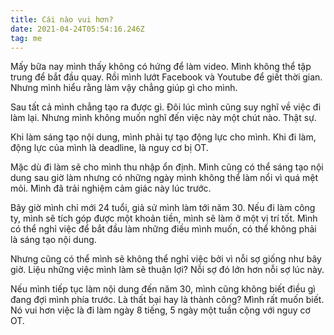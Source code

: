 ```yaml
---
title: Cái nào vui hơn?
date: 2021-04-24T05:54:16.246Z
tag: me
---
```

Mấy bữa nay mình thấy không có hứng để làm video. Mình không thể tập trung để bắt đầu quay. Rồi mình lướt Facebook và Youtube để giết thời gian. Nhưng mình hiểu rằng làm vậy chẳng giúp gì cho mình. 

Sau tất cả mình chẳng tạo ra được gì. Đôi lúc mình cũng suy nghĩ về việc đi làm lại. Nhưng mình không muốn nghĩ đến việc này một chút nào. Thật sự. 

Khi làm sáng tạo nội dung, mình phải tự tạo động lực cho mình. Khi đi làm, động lực của mình là deadline, là nguy cơ bị OT. 

Mặc dù đi làm sẽ cho mình thu nhập ổn định. Mình cũng có thể sáng tạo nội dung sau giờ làm nhưng có những ngày mình không thể làm nổi vì quá mệt mỏi. Mình đã trải nghiệm cảm giác này lúc trước.

Bây giờ mình chỉ mới 24 tuổi, giả sử mình làm tới năm 30. Nếu đi làm công ty, mình sẽ tích góp được một khoản tiền, mình sẽ làm ở một vị trí tốt. Mình có thể nghỉ việc để bắt đầu làm những điều mình muốn, có thể không phải là sáng tạo nội dung.

Nhưng cũng có thể mình sẽ không thể nghỉ việc bởi vì nỗi sợ giống như bây giờ. Liệu những việc mình làm sẽ thuận lợi? Nỗi sợ đó lớn hơn nỗi sợ lúc này. 

Nếu mình tiếp tục làm nội dung đến năm 30, mình cũng không biết điều gì đang đợi mình phía trước. Là thất bại hay là thành công? Mình rất muốn biết. Nó vui hơn việc là đi làm ngày 8 tiếng, 5 ngày một tuần cộng với nguy cơ OT.
